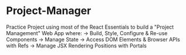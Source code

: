 ﻿# Project-Manager


Practice Project using most of the React Essentials to build a "Project Management" Web App where:
-> Build, Style, Configure & Re-use Components
-> Manage State
-> Access DOM Elements & Browser APIs with Refs
-> Manage JSX Rendering Positions with Portals
